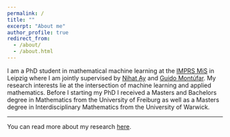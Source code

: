 ```yaml
---
permalink: /
title: ""
excerpt: "About me"
author_profile: true
redirect_from: 
  - /about/
  - /about.html
---
```


I am a PhD student in mathematical machine learning at the [IMPRS MiS](https://www.imprs-mis.mpg.de/) in Leipzig where I am jointly supervised by [Nihat Ay](https://www.mis.mpg.de/ay/homepages/nay/) and [Guido Mont&uacute;far](https://www.math.ucla.edu/~montufar/). My research interests lie at the intersection of machine learning and applied mathematics. Before I starting  my PhD I received a Masters and Bachelors degree in Mathematics from the University of Freiburg as well as a Masters degree in Interdisciplinary Mathematics from the  University of Warwick. 

---
You can read more about my research [here](https://muellerjohannes.github.io/publications/).
